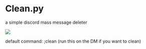 # Clean.py
a simple discord mass message deleter

![](https://i.imgur.com/p9PBhFR.png)

default command: ;clean (run this on the DM if you want to clean)
